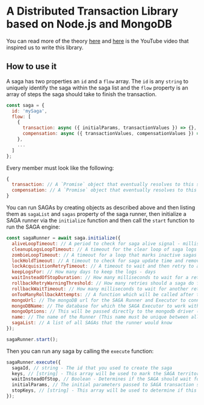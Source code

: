 # A Distributed Transaction Library based on Node.js and MongoDB

You can read more of the theory [here](https://blog.bernd-ruecker.com/saga-how-to-implement-complex-business-transactions-without-two-phase-commit-e00aa41a1b1b) and [here](https://youtu.be/0UTOLRTwOX0) is the YouTube video that inspired us to write this library.

## How to use it
A saga has two properties an `id` and a `flow` array. The `id` is any `string` to uniquely identify the saga within the saga list and the `flow` property is an array of steps the saga should take to finish the transaction.

```javascript
const saga = {
  id: 'mySaga',
  flow: [
    {
      transaction: async ({ initialParams, transactionValues }) => {},
      compensation: async ({ transactionValues, compensationValues }) => {},
    },
    ...
  ]
};
```

Every member must look like the following:
```javascript
{
  transaction: // A `Promise` object that eventually resolves to this step's commit result
  compensation: // A `Promise` object that eventually resolves to this step's rollback result
}
```

You can run SAGAs by creating objects as described above and then listing them as `sagaList` and `sagas` property of the saga runner, then initialize a SAGA runner via the `initialize` function and then call the `start` function to run the SAGA engine:
```javascript
const sagaRunner = await saga.initialize({
  aliveLoopTimeout: // A period to check for saga alive signal - milliseconds
  cleanupLogsLoopTimeout: // A timeout for the clear loop of saga logs - milliseconds
  zombieLoopTimeout: // A timeout for a loop that marks inactive sagas as zombies to be removed - milliseconds
  lockHoldTimeout: // A timeout to check for saga update time and remove the saga if it's dead - milliseconds
  lockAcquisitionRetryTimeout: // A timeout to wait and then retry to acquire lock for a new saga - milliseconds
  keepLogsFor: // How many days to keep the logs - days
  waitInsteadOfStopDuration: // How many milliseconds to wait for a retry if another saga with the same keys is running - milliseconds
  rollbackRetryWarningThreshold: // How many retries should a saga do for compensation and then call the `onTooManyRollbackAttempts` function - count
  rollbackWaitTimeout: // How many milliseconds to wait for another retry of rollback - milliseconds
  onTooManyRollbackAttempts: // A function which will be called after too many rollbacks based on the `rollbackRetryWarningThreshold` property. The function's parameters are: `(saga, params, logs)`
  mongoUrl: // The mongoDB url for the SAGA Runner and Executor to connect to
  mongoDBName: // The database for which the SAGA Executor to work with
  mongoOptions: // This will be passed directly to the mongodb driver (for authentication and other options)
  name: // The name of the Runner (This name must be unique between all SAGA Runners in the distributed application)
  sagaList: // A list of all SAGAs that the runner would know
});

sagaRunner.start();
```

Then you can run any saga by calling the `execute` function:

```javascript
sagaRunner.execute({
  sagaId, // string - The id that you used to create the saga
  keys, // [string] - This array will be used to mark the SAGA territory, any other SAGA with any of these keys as its stop key would not run or would have to wait until this saga finishes executing.
  waitInsteadOfStop, // Boolean - Determines if the SAGA should wait for another SAGA with the same keys as this SAGA's stop keys or stop running.
  initialParams, // The initial parameters passed to SAGA transaction steps as a parameter
  stopKeys, // [string] - This array will be used to determine if this SAGA's executing would somehow influence another SAGA's transaction and therefor it must be stopped or wait until the other SAGA finishes executing
});
```